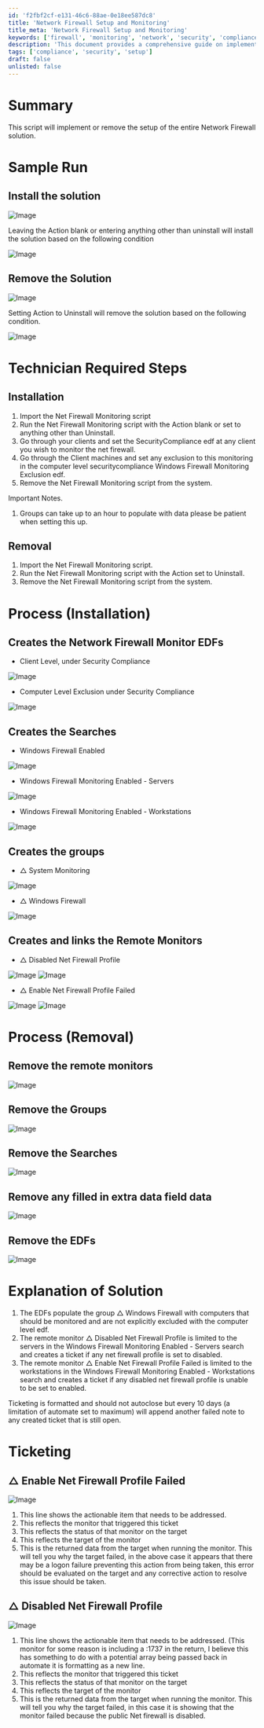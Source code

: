 ```yaml
---
id: 'f2fbf2cf-e131-46c6-88ae-0e18ee587dc8'
title: 'Network Firewall Setup and Monitoring'
title_meta: 'Network Firewall Setup and Monitoring'
keywords: ['firewall', 'monitoring', 'network', 'security', 'compliance']
description: 'This document provides a comprehensive guide on implementing and removing the Network Firewall solution, detailing the steps required for installation and removal, as well as the processes involved in monitoring network firewall statuses. It includes important notes and troubleshooting tips for effective management of the firewall solution.'
tags: ['compliance', 'security', 'setup']
draft: false
unlisted: false
---
```

# Summary

This script will implement or remove the setup of the entire Network Firewall solution.

# Sample Run

## Install the solution

![Image](../../../static/img/Net-Firewall-Monitoring/image_1.png)

Leaving the Action blank or entering anything other than uninstall will install the solution based on the following condition

![Image](../../../static/img/Net-Firewall-Monitoring/image_2.png)

## Remove the Solution

![Image](../../../static/img/Net-Firewall-Monitoring/image_3.png)

Setting Action to Uninstall will remove the solution based on the following condition.

![Image](https://proval.itglue.com/../../../static/img/Net-Firewall-Monitoring/image_2.png)

# Technician Required Steps

## Installation

1. Import the Net Firewall Monitoring script 
2. Run the Net Firewall Monitoring script with the Action blank or set to anything other than Uninstall.
3. Go through your clients and set the SecurityCompliance edf at any client you wish to monitor the net firewall.
4. Go through the Client machines and set any exclusion to this monitoring in the computer level securitycompliance Windows Firewall Monitoring Exclusion edf.
5. Remove the Net Firewall Monitoring script from the system.

Important Notes.

1. Groups can take up to an hour to populate with data please be patient when setting this up.

## Removal

1. Import the Net Firewall Monitoring script.
2. Run the Net Firewall Monitoring script with the Action set to Uninstall.
3. Remove the Net Firewall Monitoring script from the system.

# Process (Installation)

## Creates the Network Firewall Monitor EDFs

- Client Level, under Security Compliance

![Image](../../../static/img/Net-Firewall-Monitoring/image_4.png)

- Computer Level Exclusion under Security Compliance

![Image](../../../static/img/Net-Firewall-Monitoring/image_5.png)

## Creates the Searches

- Windows Firewall Enabled

![Image](../../../static/img/Net-Firewall-Monitoring/image_6.png)

- Windows Firewall Monitoring Enabled - Servers

![Image](../../../static/img/Net-Firewall-Monitoring/image_7.png)

- Windows Firewall Monitoring Enabled - Workstations

![Image](../../../static/img/Net-Firewall-Monitoring/image_8.png)

## Creates the groups

- △ System Monitoring

![Image](../../../static/img/Net-Firewall-Monitoring/image_9.png)

- △ Windows Firewall

![Image](../../../static/img/Net-Firewall-Monitoring/image_10.png)

## Creates and links the Remote Monitors

- △ Disabled Net Firewall Profile

![Image](../../../static/img/Net-Firewall-Monitoring/image_11.png)
![Image](../../../static/img/Net-Firewall-Monitoring/image_12.png)

- △ Enable Net Firewall Profile Failed

![Image](../../../static/img/Net-Firewall-Monitoring/image_13.png)
![Image](../../../static/img/Net-Firewall-Monitoring/image_14.png)

# Process (Removal)

## Remove the remote monitors

![Image](../../../static/img/Net-Firewall-Monitoring/image_15.png)

## Remove the Groups

![Image](../../../static/img/Net-Firewall-Monitoring/image_16.png)

## Remove the Searches

![Image](../../../static/img/Net-Firewall-Monitoring/image_17.png)

## Remove any filled in extra data field data

![Image](../../../static/img/Net-Firewall-Monitoring/image_18.png)

## Remove the EDFs

![Image](../../../static/img/Net-Firewall-Monitoring/image_19.png)

# Explanation of Solution

1. The EDFs populate the group △ Windows Firewall with computers that should be monitored and are not explicitly excluded with the computer level edf.
2. The remote monitor △ Disabled Net Firewall Profile is limited to the servers in the Windows Firewall Monitoring Enabled - Servers search and creates a ticket if any net firewall profile is set to disabled.
3. The remote monitor △ Enable Net Firewall Profile Failed is limited to the workstations in the Windows Firewall Monitoring Enabled - Workstations search and creates a ticket if any disabled net firewall profile is unable to be set to enabled.

Ticketing is formatted and should not autoclose but every 10 days (a limitation of automate set to maximum) will append another failed note to any created ticket that is still open.

# Ticketing

## △ Enable Net Firewall Profile Failed

![Image](../../../static/img/Net-Firewall-Monitoring/image_20.png)

1. This line shows the actionable item that needs to be addressed.
2. This reflects the monitor that triggered this ticket
3. This reflects the status of that monitor on the target
4. This reflects the target of the monitor
5. This is the returned data from the target when running the monitor. This will tell you why the target failed, in the above case it appears that there may be a logon failure preventing this action from being taken, this error should be evaluated on the target and any corrective action to resolve this issue should be taken.

## △ Disabled Net Firewall Profile

![Image](../../../static/img/Net-Firewall-Monitoring/image_21.png)

1. This line shows the actionable item that needs to be addressed. (This monitor for some reason is including a :1737 in the return, I believe this has something to do with a potential array being passed back in automate it is formatting as a new line.
2. This reflects the monitor that triggered this ticket
3. This reflects the status of that monitor on the target
4. This reflects the target of the monitor
5. This is the returned data from the target when running the monitor. This will tell you why the target failed, in this case it is showing that the monitor failed because the public Net firewall is disabled.











